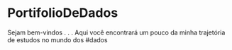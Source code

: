 # PortifolioDeDados
Sejam bem-vindos
.
.
.
Aqui você encontrará um pouco da minha trajetória de estudos no mundo dos #dados


